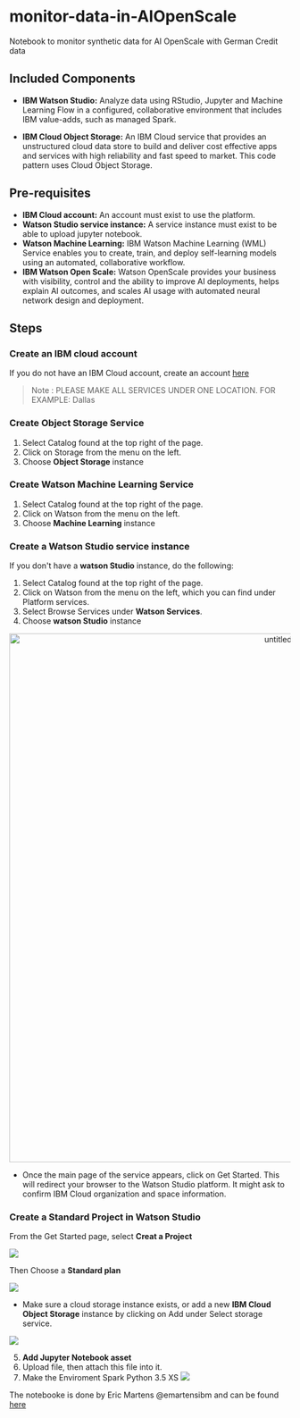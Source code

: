 # monitor-data-in-AIOpenScale
Notebook to monitor synthetic data for AI OpenScale with German Credit data


## Included Components

* **IBM Watson Studio:** Analyze data using RStudio, Jupyter and Machine Learning Flow in a configured, collaborative environment that includes IBM value-adds, such as managed Spark.

* **IBM Cloud Object Storage:** An IBM Cloud service that provides an unstructured cloud data store to build and deliver cost effective apps and services with high reliability and fast speed to market. This code pattern uses Cloud Object Storage.

## Pre-requisites

* **IBM Cloud account:**  An account must exist to use the platform.
* **Watson Studio service instance:** A service instance must exist to be able to upload jupyter notebook.
* **Watson Machine Learning:** IBM Watson Machine Learning (WML) Service enables you to create, train, and deploy self-learning models using an automated, collaborative workflow.
* **IBM Watson Open Scale:** Watson OpenScale provides your business with visibility, control and the ability to improve AI deployments, helps explain AI outcomes, and scales AI usage with automated neural network design and deployment.

## Steps
### Create an IBM cloud account
If you do not have an IBM Cloud account, create an account [here](ibm.biz/ai-openscale-cloud)

> Note : PLEASE MAKE ALL SERVICES UNDER ONE LOCATION. FOR EXAMPLE: Dallas

### Create Object Storage Service
1. Select Catalog found at the top right of the page.
2. Click on Storage from the menu on the left.
4. Choose **Object Storage** instance

### Create Watson Machine Learning Service
1. Select Catalog found at the top right of the page.
2. Click on Watson from the menu on the left.
4. Choose **Machine Learning** instance

### Create a Watson Studio service instance
If you don't have a **watson Studio** instance, do the following:

1. Select Catalog found at the top right of the page.
2. Click on Watson from the menu on the left, which you can find under Platform services.
3. Select Browse Services under **Watson Services**.
4. Choose **watson Studio** instance
<p align="center"><img width="947" alt="untitled" src="https://user-images.githubusercontent.com/20974667/48708706-50914980-ec14-11e8-8768-23092ab0b330.png"> 
 
* Once the main page of the service appears, click on Get Started. This will redirect your browser to the Watson Studio platform. It might ask to confirm IBM Cloud organization and space information.

### Create a Standard Project in Watson Studio
From the Get Started page, select **Creat a Project**

![](https://user-images.githubusercontent.com/20974667/48708691-4a9b6880-ec14-11e8-8936-64d0ec4f6b8b.png)

Then Choose a **Standard plan**

![](https://user-images.githubusercontent.com/20974667/48708692-4a9b6880-ec14-11e8-88a6-928cc5646f13.png)

* Make sure a cloud storage instance exists, or add a new **IBM Cloud Object Storage** instance by clicking on Add under Select storage service.

![](https://user-images.githubusercontent.com/20974667/48709557-da421680-ec16-11e8-8c07-c90b29db12e2.png)

5. **Add Jupyter Notebook asset**
6. Upload file, then attach this file into it.
7. Make the Enviroment Spark Python 3.5 XS
![](https://user-images.githubusercontent.com/37486654/53483449-9753d280-3a92-11e9-8270-376b55d1ae4f.png)

The notebooke is done by Eric Martens @emartensibm and can be found [here](https://github.com/emartensibm/german-credit)
